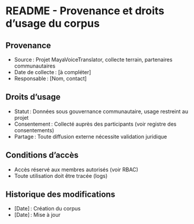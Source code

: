 # README - Provenance et droits d’usage du corpus

## Provenance
- Source : Projet MayaVoiceTranslator, collecte terrain, partenaires communautaires
- Date de collecte : [à compléter]
- Responsable : [Nom, contact]

## Droits d’usage
- Statut : Données sous gouvernance communautaire, usage restreint au projet
- Consentement : Collecté auprès des participants (voir registre des consentements)
- Partage : Toute diffusion externe nécessite validation juridique

## Conditions d’accès
- Accès réservé aux membres autorisés (voir RBAC)
- Toute utilisation doit être tracée (logs)

## Historique des modifications
- [Date] : Création du corpus
- [Date] : Mise à jour
